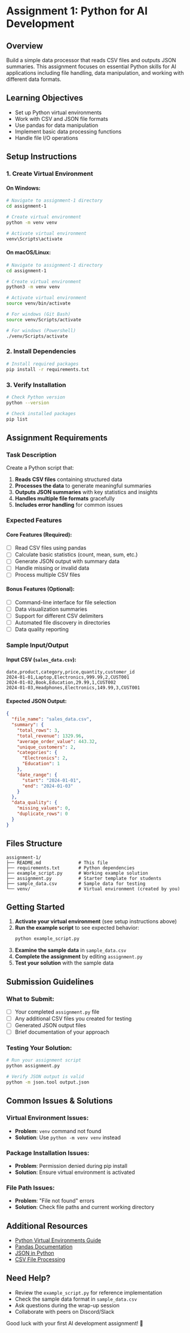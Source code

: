 # Assignment 1: Python for AI Development

## Overview
Build a simple data processor that reads CSV files and outputs JSON summaries. This assignment focuses on essential Python skills for AI applications including file handling, data manipulation, and working with different data formats.

## Learning Objectives
- Set up Python virtual environments
- Work with CSV and JSON file formats
- Use pandas for data manipulation
- Implement basic data processing functions
- Handle file I/O operations

## Setup Instructions

### 1. Create Virtual Environment

#### On Windows:
```bash
# Navigate to assignment-1 directory
cd assignment-1

# Create virtual environment
python -m venv venv

# Activate virtual environment
venv\Scripts\activate
```

#### On macOS/Linux:
```bash
# Navigate to assignment-1 directory
cd assignment-1

# Create virtual environment
python3 -m venv venv

# Activate virtual environment
source venv/bin/activate

# For windows (Git Bash)
source venv/Scripts/activate

# For windows (Powershell)
./venv/Scripts/activate
```

### 2. Install Dependencies
```bash
# Install required packages
pip install -r requirements.txt
```

### 3. Verify Installation
```bash
# Check Python version
python --version

# Check installed packages
pip list
```

## Assignment Requirements

### Task Description
Create a Python script that:

1. **Reads CSV files** containing structured data
2. **Processes the data** to generate meaningful summaries
3. **Outputs JSON summaries** with key statistics and insights
4. **Handles multiple file formats** gracefully
5. **Includes error handling** for common issues

### Expected Features

#### Core Features (Required):
- [ ] Read CSV files using pandas
- [ ] Calculate basic statistics (count, mean, sum, etc.)
- [ ] Generate JSON output with summary data
- [ ] Handle missing or invalid data
- [ ] Process multiple CSV files

#### Bonus Features (Optional):
- [ ] Command-line interface for file selection
- [ ] Data visualization summaries
- [ ] Support for different CSV delimiters
- [ ] Automated file discovery in directories
- [ ] Data quality reporting

### Sample Input/Output

#### Input CSV (`sales_data.csv`):
```csv
date,product,category,price,quantity,customer_id
2024-01-01,Laptop,Electronics,999.99,2,CUST001
2024-01-02,Book,Education,29.99,1,CUST002
2024-01-03,Headphones,Electronics,149.99,3,CUST001
```

#### Expected JSON Output:
```json
{
  "file_name": "sales_data.csv",
  "summary": {
    "total_rows": 3,
    "total_revenue": 1329.96,
    "average_order_value": 443.32,
    "unique_customers": 2,
    "categories": {
      "Electronics": 2,
      "Education": 1
    },
    "date_range": {
      "start": "2024-01-01",
      "end": "2024-01-03"
    }
  },
  "data_quality": {
    "missing_values": 0,
    "duplicate_rows": 0
  }
}
```

## Files Structure

```
assignment-1/
├── README.md              # This file
├── requirements.txt       # Python dependencies
├── example_script.py      # Working example solution
├── assignment.py          # Starter template for students
├── sample_data.csv        # Sample data for testing
└── venv/                  # Virtual environment (created by you)
```

## Getting Started

1. **Activate your virtual environment** (see setup instructions above)
2. **Run the example script** to see expected behavior:
   ```bash
   python example_script.py
   ```
3. **Examine the sample data** in `sample_data.csv`
4. **Complete the assignment** by editing `assignment.py`
5. **Test your solution** with the sample data

## Submission Guidelines

### What to Submit:
- [ ] Your completed `assignment.py` file
- [ ] Any additional CSV files you created for testing
- [ ] Generated JSON output files
- [ ] Brief documentation of your approach

### Testing Your Solution:
```bash
# Run your assignment script
python assignment.py

# Verify JSON output is valid
python -m json.tool output.json
```

## Common Issues & Solutions

### Virtual Environment Issues:
- **Problem**: `venv` command not found
- **Solution**: Use `python -m venv venv` instead

### Package Installation Issues:
- **Problem**: Permission denied during pip install
- **Solution**: Ensure virtual environment is activated

### File Path Issues:
- **Problem**: "File not found" errors
- **Solution**: Check file paths and current working directory

## Additional Resources

- [Python Virtual Environments Guide](https://docs.python.org/3/tutorial/venv.html)
- [Pandas Documentation](https://pandas.pydata.org/docs/)
- [JSON in Python](https://docs.python.org/3/library/json.html)
- [CSV File Processing](https://docs.python.org/3/library/csv.html)

## Need Help?

- Review the `example_script.py` for reference implementation
- Check the sample data format in `sample_data.csv`
- Ask questions during the wrap-up session
- Collaborate with peers on Discord/Slack

Good luck with your first AI development assignment! 🚀 